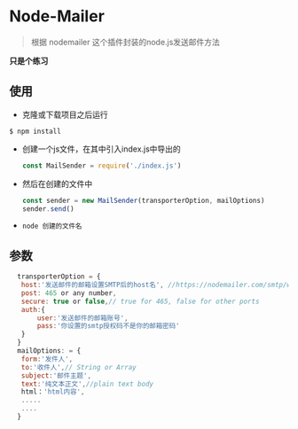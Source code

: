 # Node-Mailer
> 根据 nodemailer 这个插件封装的node.js发送邮件方法

**只是个练习**

## 使用

- 克隆或下载项目之后运行
```
$ npm install
```
 - 创建一个js文件，在其中引入index.js中导出的
    ```js
    const MailSender = require('./index.js')
    ```
 - 然后在创建的文件中
    ```js
    const sender = new MailSender(transporterOption, mailOptions)
    sender.send()
    ```
 - `node 创建的文件名 `

## 参数
```js
  transporterOption = {
   host:'发送邮件的邮箱设置SMTP后的host名', //https://nodemailer.com/smtp/well-known/
   post: 465 or any number,
   secure: true or false,// true for 465, false for other ports
   auth:{
       user:'发送邮件的邮箱账号',
       pass:'你设置的smtp授权码不是你的邮箱密码' 
   }
  }
  mailOptions: = {
   form:'发件人',
   to:'收件人',// String or Array
   subject:'邮件主题',
   text:'纯文本正文',//plain text body
   html：'html内容',
   .....
   ....
  }
```